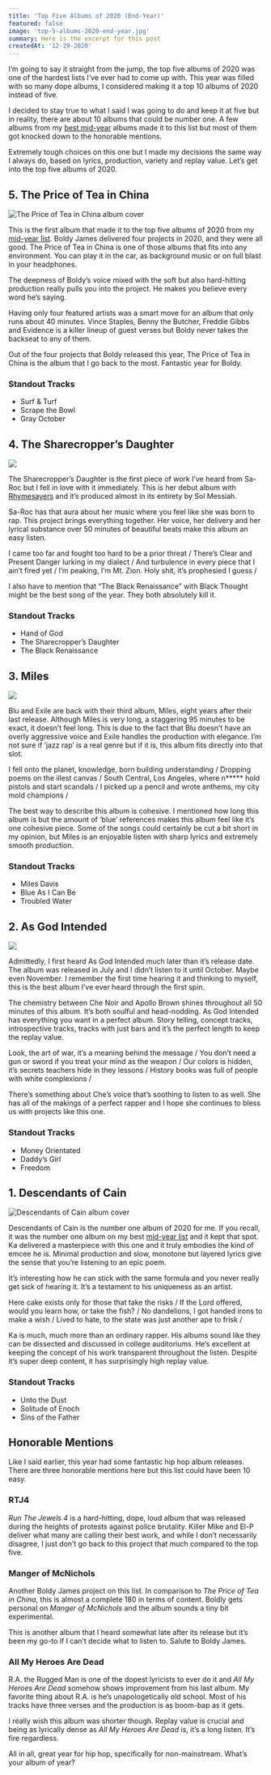 ```yaml
---
title: 'Top Five Albums of 2020 (End-Year)'
featured: false
image: 'top-5-albums-2020-end-year.jpg'
summary: Here is the excerpt for this post
createdAt: '12-29-2020'
---
```


I’m going to say it straight from the jump, the top five albums of 2020 was one of the hardest lists I’ve ever had to come up with. This year was filled with so many dope albums, I considered making it a top 10 albums of 2020 instead of five.

I decided to stay true to what I said I was going to do and keep it at five but in reality, there are about 10 albums that could be number one. A few albums from my [best mid-year](/lists/top-five-albums-of-2020-mid-year) albums made it to this list but most of them got knocked down to the honorable mentions.

Extremely tough choices on this one but I made my decisions the same way I always do, based on lyrics, production, variety and replay value. Let’s get into the top five albums of 2020.

## 5. The Price of Tea in China

![The Price of Tea in China album cover](/images/the-price-of-tea-in-china-album-cover.jpg)

This is the first album that made it to the top five albums of 2020 from my [mid-year list](/lists/top-five-albums-of-2020-mid-year). Boldy James delivered four projects in 2020, and they were all good. The Price of Tea in China is one of those albums that fits into any environment. You can play it in the car, as background music or on full blast in your headphones.

The deepness of Boldy’s voice mixed with the soft but also hard-hitting production really pulls you into the project. He makes you believe every word he’s saying.

Having only four featured artists was a smart move for an album that only runs about 40 minutes. Vince Staples, Benny the Butcher, Freddie Gibbs and Evidence is a killer lineup of guest verses but Boldy never takes the backseat to any of them.

Out of the four projects that Boldy released this year, The Price of Tea in China is the album that I go back to the most. Fantastic year for Boldy.

### Standout Tracks

- Surf & Turf
- Scrape the Bowl
- Gray October

## 4. The Sharecropper’s Daughter

![](/images/the-sharecroppers-daughter-album-cover.jpg)

The Sharecropper’s Daughter is the first piece of work I’ve heard from Sa-Roc but I fell in love with it immediately. This is her debut album with [Rhymesayers](https://rhymesayers.com/artists/saroc) and it’s produced almost in its entirety by Sol Messiah.

Sa-Roc has that aura about her music where you feel like she was born to rap. This project brings everything together. Her voice, her delivery and her lyrical substance over 50 minutes of beautiful beats make this album an easy listen.

<quote song="Hand of God">
I came too far and fought too hard to be a prior threat /
There’s Clear and Present Danger lurking in my dialect /
And turbulence in every piece that I ain’t fired yet /
I’m peaking, I’m Mt. Zion. Holy shit, it’s prophesied I guess /
</quote>

I also have to mention that “The Black Renaissance” with Black Thought might be the best song of the year. They both absolutely kill it.

### Standout Tracks

- Hand of God
- The Sharecropper’s Daughter
- The Black Renaissance

## 3. Miles

![](/images/miles-album-cover.jpg)

Blu and Exile are back with their third album, Miles, eight years after their last release. Although Miles is very long, a staggering 95 minutes to be exact, it doesn’t feel long. This is due to the fact that Blu doesn’t have an overly aggressive voice and Exile handles the production with elegance. I’m not sure if ‘jazz rap’ is a real genre but if it is, this album fits directly into that slot.

<quote song="Blue As I Can Be">
I fell onto the planet, knowledge, born building understanding /
Dropping poems on the illest canvas /
South Central, Los Angeles, where n***** hold pistols and start scandals /
I picked up a pencil and wrote anthems, my city mold champions /
</quote>

The best way to describe this album is cohesive. I mentioned how long this album is but the amount of ‘blue’ references makes this album feel like it’s one cohesive piece. Some of the songs could certainly be cut a bit short in my opinion, but Miles is an enjoyable listen with sharp lyrics and extremely smooth production.

### Standout Tracks

- Miles Davis
- Blue As I Can Be
- Troubled Water

## 2. As God Intended

![](/images/as-god-intended-album-cover.jpg)

Admittedly, I first heard As God Intended much later than it’s release date. The album was released in July and I didn’t listen to it until October. Maybe even November. I remember the first time hearing it and thinking to myself, this is the best album I’ve ever heard through the first spin.

The chemistry between Che Noir and Apollo Brown shines throughout all 50 minutes of this album. It’s both soulful and head-nodding. As God Intended has everything you want in a perfect album. Story telling, concept tracks, introspective tracks, tracks with just bars and it’s the perfect length to keep the replay value.

<quote song="Freedom">
Look, the art of war, it’s a meaning behind the message /
You don’t need a gun or sword if you treat your mind as the weapon /
Our colors is hidden, it’s secrets teachers hide in they lessons /
History books was full of people with white complexions /
</quote>

There’s something about Che’s voice that’s soothing to listen to as well. She has all of the makings of a perfect rapper and I hope she continues to bless us with projects like this one.

### Standout Tracks

- Money Orientated
- Daddy’s Girl
- Freedom

## 1. Descendants of Cain

![Descendants of Cain album cover](/images/descendants-of-cain-album-cover.jpg)

Descendants of Cain is the number one album of 2020 for me. If you recall, it was the number one album on my best [mid-year list](/lists/top-five-albums-of-2020-mid-year) and it kept that spot. Ka delivered a masterpiece with this one and it truly embodies the kind of emcee he is. Minimal production and slow, monotone but layered lyrics give the sense that you’re listening to an epic poem.

It’s interesting how he can stick with the same formula and you never really get sick of hearing it. It’s a testament to his uniqueness as an artist.

<quote song="Old Justice">
Here cake exists only for those that take the risks /
If the Lord offered, would you learn how, or take the fish? /
No dandelions, I got handed irons to make a wish /
Lived to hate, to the state was just another ape to frisk /
</quote>

Ka is much, much more than an ordinary rapper. His albums sound like they can be dissected and discussed in college auditoriums. He’s excellent at keeping the concept of his work transparent throughout the listen. Despite it’s super deep content, it has surprisingly high replay value.

### Standout Tracks

- Unto the Dust
- Solitude of Enoch
- Sins of the Father

## Honorable Mentions

Like I said earlier, this year had some fantastic hip hop album releases. There are three honorable mentions here but this list could have been 10 easy.

### RTJ4

_Run The Jewels 4_ is a hard-hitting, dope, loud album that was released during the heights of protests against police brutality. Killer Mike and El-P deliver what many are calling their best work, and while I don’t necessarily disagree, I just don’t go back to this project that much compared to the top five.

### Manger of McNichols

Another Boldy James project on this list. In comparison to _The Price of Tea in China_, this is almost a complete 180 in terms of content. Boldly gets personal on _Manger of McNichols_ and the album sounds a tiny bit experimental.

This is another album that I heard somewhat late after its release but it’s been my go-to if I can’t decide what to listen to. Salute to Boldy James.

### All My Heroes Are Dead

R.A. the Rugged Man is one of the dopest lyricists to ever do it and _All My Heroes Are Dead_ somehow shows improvement from his last album. My favorite thing about R.A. is he’s unapologetically old school. Most of his tracks have three verses and the production is as boom-bap as it gets.

I really wish this album was shorter though. Replay value is crucial and being as lyrically dense as _All My Heroes Are Dead_ is, it’s a long listen. It’s fire regardless.

All in all, great year for hip hop, specifically for non-mainstream. What’s your album of year?
